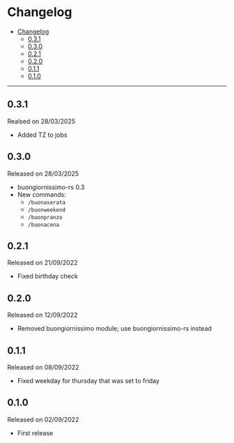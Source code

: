 # Changelog

- [Changelog](#changelog)
  - [0.3.1](#031)
  - [0.3.0](#030)
  - [0.2.1](#021)
  - [0.2.0](#020)
  - [0.1.1](#011)
  - [0.1.0](#010)

---

## 0.3.1

Realsed on 28/03/2025

- Added TZ to jobs

## 0.3.0

Released on 28/03/2025

- buongiornissimo-rs 0.3
- New commands:
  - `/buonaserata`
  - `/buonweekend`
  - `/buonpranzo`
  - `/buonacena`

## 0.2.1

Released on 21/09/2022

- Fixed birthday check

## 0.2.0

Released on 12/09/2022

- Removed buongiornissimo module; use buongiornissimo-rs instead

## 0.1.1

Released on 08/09/2022

- Fixed weekday for thursday that was set to friday

## 0.1.0

Released on 02/09/2022

- First release
